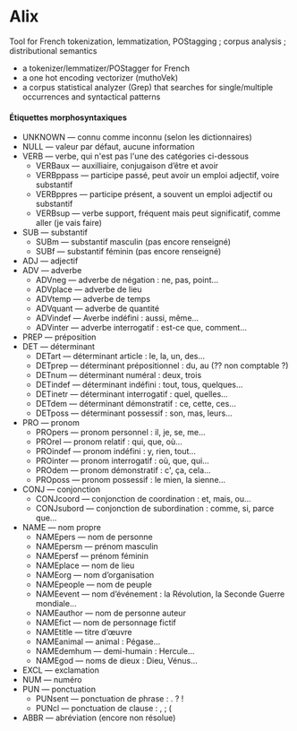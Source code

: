 # Alix
Tool for French tokenization, lemmatization, POStagging ; corpus analysis ; distributional semantics

- a tokenizer/lemmatizer/POStagger for French
- a one hot encoding vectorizer (muthoVek)
- a corpus statistical analyzer (Grep) that searches for single/multiple occurrences and syntactical patterns

#### Étiquettes morphosyntaxiques

* UNKNOWN — connu comme inconnu (selon les dictionnaires) 
* NULL — valeur par défaut, aucune information
* VERB — verbe, qui n'est pas l'une des catégories ci-dessous
  * VERBaux — auxilliaire, conjugaison d’être et avoir
  * VERBppass — participe passé, peut avoir un emploi adjectif, voire substantif
  * VERBppres — participe présent, a souvent un emploi adjectif ou substantif 
  * VERBsup — verbe support, fréquent mais peut significatif, comme aller (je vais faire) 
* SUB — substantif
  * SUBm — substantif masculin (pas encore renseigné)
  * SUBf — substantif féminin (pas encore renseigné)
* ADJ — adjectif
* ADV — adverbe
  * ADVneg — adverbe de négation : ne, pas, point… 
  * ADVplace — adverbe de lieu
  * ADVtemp — adverbe de temps
  * ADVquant — adverbe de quantité
  * ADVindef — Averbe indéfini : aussi, même…
  * ADVinter — adverbe interrogatif : est-ce que, comment… 
* PREP — préposition
* DET — déterminant
  * DETart — déterminant article : le, la, un, des… 
  * DETprep — déterminant prépositionnel : du, au (?? non comptable ?) 
  * DETnum — déterminant numéral : deux, trois
  * DETindef — déterminant indéfini : tout, tous, quelques…
  * DETinetr — déterminant interrogatif : quel, quelles…
  * DETdem — déterminant démonstratif : ce, cette, ces…
  * DETposs — déterminant possessif : son, mas, leurs…
* PRO — pronom  
  * PROpers — pronom personnel : il, je, se, me…
  * PROrel — pronom relatif : qui, que, où… 
  * PROindef — pronom indéfini : y, rien, tout…
  * PROinter — pronom interrogatif : où, que, qui…
  * PROdem — pronom démonstratif : c', ça, cela…
  * PROposs — pronom possessif : le mien, la sienne…
* CONJ — conjonction
  * CONJcoord — conjonction de coordination : et, mais, ou…
  * CONJsubord — conjonction de subordination : comme, si, parce que…
* NAME — nom propre
  * NAMEpers — nom de personne
  * NAMEpersm — prénom masculin
  * NAMEpersf — prénom féminin
  * NAMEplace — nom de lieu
  * NAMEorg — nom d’organisation
  * NAMEpeople — nom de peuple
  * NAMEevent — nom d’événement : la Révolution, la Seconde Guerre mondiale…
  * NAMEauthor — nom de personne auteur
  * NAMEfict — nom de personnage fictif
  * NAMEtitle — titre d’œuvre
  * NAMEanimal — animal : Pégase…
  * NAMEdemhum — demi-humain : Hercule…
  * NAMEgod — noms de dieux : Dieu, Vénus…
* EXCL — exclamation
* NUM — numéro
* PUN — ponctuation
  * PUNsent — ponctuation de phrase : . ? ! 
  * PUNcl — ponctuation de clause : , ; (
* ABBR — abréviation (encore non résolue)


